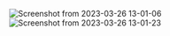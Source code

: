 ![Screenshot from 2023-03-26 13-01-06](https://user-images.githubusercontent.com/123721670/227764070-152df95d-d657-4dd0-9cbc-de629c8ca840.png)
![Screenshot from 2023-03-26 13-01-23](https://user-images.githubusercontent.com/123721670/227764076-78218881-a2b8-40d1-8e4d-e68399305e97.png)
